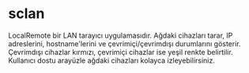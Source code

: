 # sclan
LocalRemote bir LAN tarayıcı uygulamasıdır. Ağdaki cihazları tarar, IP adreslerini, hostname'lerini ve çevrimiçi/çevrimdışı durumlarını gösterir. Çevrimdışı cihazlar kırmızı, çevrimiçi cihazlar ise yeşil renkte belirtilir. Kullanıcı dostu arayüzle ağdaki cihazları kolayca izleyebilirsiniz.

